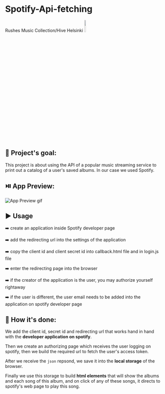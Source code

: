 

# Spotify-Api-fetching 
Rushes Music Collection/Hive Helsinki      <img src="https://user-images.githubusercontent.com/81321172/165960699-d5ff0b5a-9b9b-4341-9b83-590dc5af6d35.png" width="10%"/>



## :diamond_shape_with_a_dot_inside: **Project's goal:**

This project is about using the API of a popular music streaming service
to print out a catalog of a user's saved albums. In our case we used Spotify.

## :play_or_pause_button: **App Preview:**

<img src="media/Running_App.gif" alt="App Preview gif"/>

## :arrow_forward: **Usage**

:arrow_right: create an application inside Spotify developer page

:arrow_right: add the redirecting url into the settings of the application

:arrow_right: copy the client id and client secret id into callback.html file and in login.js file

:arrow_right: enter the redirecting page into the browser

:arrow_right: if the creator of the application is the user, you may authorize yourself rightaway

:arrow_right: if the user is different, the user email needs to be added into the application on spotify developer page

## :page_with_curl: **How it's done:** 
We add the client id, secret id and redirecting url that works 
hand in hand with the **developer application on spotify**.

Then we create an authorizing page which receives the user logging on spotify, 
then we build the required url to fetch the user's access token.

After we receive the ```json``` repsond, we save it into the **local storage** of the browser.

Finally we use this storage to build **html elements** that will show 
the albums and each song of this album, and on click of any of these songs, 
it directs to spotify's web page to play this song.
